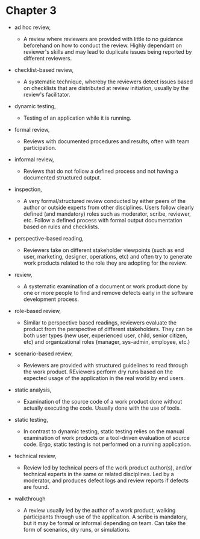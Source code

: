 # Chapter 3

- ad hoc review,
  - A review where reviewers are provided with little to no guidance beforehand on how to conduct the review. Highly dependant on reviewer's skills and may lead to duplicate issues being reported by different reviewers.

- checklist-based review,
  - A systematic technique, whereby the reviewers detect issues based on checklists that are distributed at review initiation, usually by the review's facilitator.

- dynamic testing,
  - Testing of an application while it is running.

- formal review,
  - Reviews with documented procedures and results, often with team participation.

- informal review,
  - Reviews that do not follow a defined process and not having a documented structured output.

- inspection,
  - A very formal/structured review conducted by either peers of the author or outside experts from other disciplines. Users follow clearly defined (and mandatory) roles such as moderator, scribe, reviewer, etc. Follow a defined process with formal output documentation based on rules and checklists.

- perspective-based reading,
  - Reviewers take on different stakeholder viewpoints (such as end user, marketing, designer, operations, etc) and often try to generate work products related to the role they are adopting for the review.

- review,
  - A systematic examination of a document or work product done by one or more people to find and remove defects early in the software development process.

- role-based review,
  - Similar to perspective based readings, reviewers evaluate the product from the perspective of different stakeholders. They can be both user types (new user, experienced user, child, senior citizen, etc) and organizational roles (manager, sys-admin, employee, etc.)

- scenario-based review,
  - Reviewers are provided with structured guidelines to read through the work product. REviewers perform dry runs based on the expected usage of the application in the real world by end users.

- static analysis,
  - Examination of the source code of a work product done without actually executing the code. Usually done with the use of tools.

- static testing,
  - In contrast to dynamic testing, static testing relies on the manual examination of work products or a tool-driven evaluation of source code. Ergo, static testing is not performed on a running application.

- technical review,
  - Review led by technical peers of the work product author(s), and/or technical experts in the same or related disciplines. Led by a moderator, and produces defect logs and review reports if defects are found.

- walkthrough
  - A review usually led by the author of a work product, walking participants through use of the application. A scribe is mandatory, but it may be formal or informal depending on team. Can take the form of scenarios, dry runs, or simulations.

